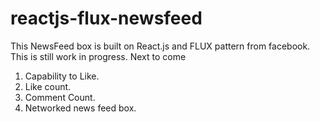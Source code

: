 # reactjs-flux-newsfeed
This NewsFeed box is built on React.js and FLUX pattern from facebook. This is still work in progress.
Next to come

1) Capability to Like.
2) Like count.
3) Comment Count.
4) Networked news feed box.
